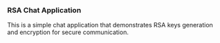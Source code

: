 ### RSA Chat Application

This is a simple chat application that demonstrates RSA keys generation and encryption for secure communication.
